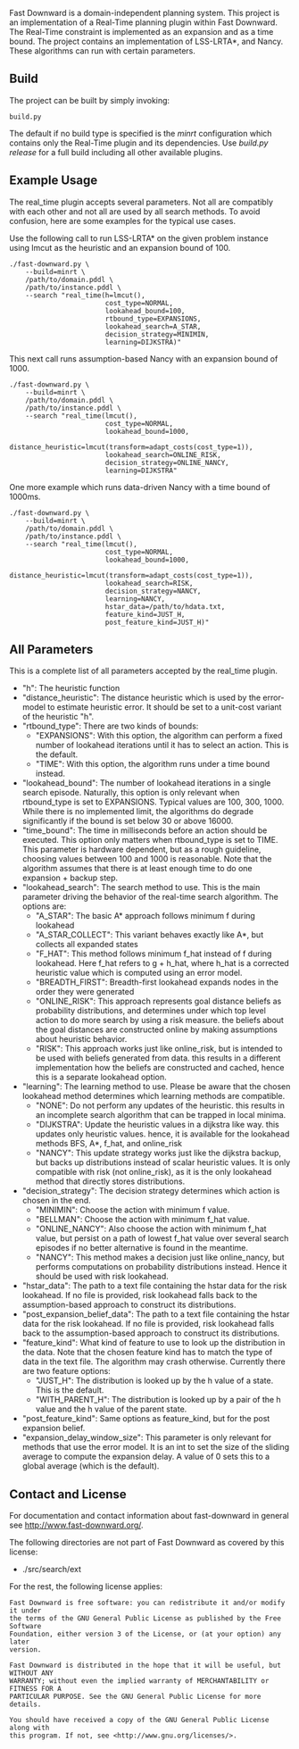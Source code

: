 Fast Downward is a domain-independent planning system.  This project
is an implementation of a Real-Time planning plugin within Fast
Downward.  The Real-Time constraint is implemented as an expansion and
as a time bound.  The project contains an implementation of LSS-LRTA*,
and Nancy.  These algorithms can run with certain parameters.

Build
-------------------------------------------------------------------------------

The project can be built by simply invoking:

```
build.py
```

The default if no build type is specified is the *minrt* configuration
which contains only the Real-Time plugin and its dependencies.  Use
*build.py release* for a full build including all other available
plugins.


Example Usage
-------------------------------------------------------------------------------

The real_time plugin accepts several parameters.  Not all are
compatibly with each other and not all are used by all search methods.
To avoid confusion, here are some examples for the typical use cases.

Use the following call to run LSS-LRTA* on the given problem instance
using lmcut as the heuristic and an expansion bound of 100.

    ./fast-downward.py \
        --build=minrt \
        /path/to/domain.pddl \
        /path/to/instance.pddl \
        --search "real_time(h=lmcut(),
    	                    cost_type=NORMAL,
    						lookahead_bound=100,
    						rtbound_type=EXPANSIONS,
    						lookahead_search=A_STAR,
    						decision_strategy=MINIMIN,
    						learning=DIJKSTRA)"

This next call runs assumption-based Nancy with an expansion bound of
1000.

    ./fast-downward.py \
        --build=minrt \
        /path/to/domain.pddl \
        /path/to/instance.pddl \
        --search "real_time(lmcut(),
                            cost_type=NORMAL,
                            lookahead_bound=1000,
                            distance_heuristic=lmcut(transform=adapt_costs(cost_type=1)),
                            lookahead_search=ONLINE_RISK,
                            decision_strategy=ONLINE_NANCY,
                            learning=DIJKSTRA"

One more example which runs data-driven Nancy with a time bound of
1000ms.

    ./fast-downward.py \
        --build=minrt \
        /path/to/domain.pddl \
        /path/to/instance.pddl \
        --search "real_time(lmcut(),
                            cost_type=NORMAL,
                            lookahead_bound=1000,
                            distance_heuristic=lmcut(transform=adapt_costs(cost_type=1)),
                            lookahead_search=RISK,
                            decision_strategy=NANCY,
                            learning=NANCY,
                            hstar_data=/path/to/hdata.txt,
                            feature_kind=JUST_H,
                            post_feature_kind=JUST_H)"




All Parameters
-------------------------------------------------------------------------------

This is a complete list of all parameters accepted by the real_time plugin.

- "h": The heuristic function
- "distance_heuristic": The distance heuristic which is used by the
  error-model to estimate heuristic error.  It should be set to a
  unit-cost variant of the heuristic "h".
- "rtbound_type": There are two kinds of bounds:
  * "EXPANSIONS": With this option, the algorithm can perform a fixed
    number of lookahead iterations until it has to select an action.
    This is the default.
  * "TIME": With this option, the algorithm runs under a time bound
    instead.
- "lookahead_bound": The number of lookahead iterations in a single
  search episode.  Naturally, this option is only relevant when
  rtbound_type is set to EXPANSIONS.  Typical values are 100,
  300, 1000. While there is no implemented limit, the algorithms do
  degrade significantly if the bound is set below 30 or above 16000.
- "time_bound": The time in milliseconds before an action should be
  executed. This option only matters when rtbound_type is set to TIME.
  This parameter is hardware dependent, but as a rough guideline,
  choosing values between 100 and 1000 is reasonable.  Note that the
  algorithm assumes that there is at least enough time to do one
  expansion + backup step.
- "lookahead_search": The search method to use.  This is the main
  parameter driving the behavior of the real-time search algorithm.
  The options are:
  * "A_STAR": The basic A* approach follows minimum f during lookahead
  * "A_STAR_COLLECT": This variant behaves exactly like A*, but collects all
    expanded states
  * "F_HAT": This method follows minimum f_hat instead of f during
    lookahead.  Here f_hat refers to g + h_hat, where h_hat is a
    corrected heuristic value which is computed using an error model.
  * "BREADTH_FIRST": Breadth-first lookahead expands nodes in the
    order they were generated
  * "ONLINE_RISK": This approach represents goal distance beliefs as
    probability distributions, and determines under which top level
    action to do more search by using a risk measure.  the beliefs
    about the goal distances are constructed online by making
    assumptions about heuristic behavior.
  * "RISK": This approach works just like online_risk, but is intended
    to be used with beliefs generated from data.  this results in a
    different implementation how the beliefs are constructed and
    cached, hence this is a separate lookahead option.
- "learning": The learning method to use.  Please be aware that the
  chosen lookahead method determines which learning methods are
  compatible.
  * "NONE": Do not perform any updates of the heuristic.  this results
    in an incomplete search algorithm that can be trapped in local
    minima.
  * "DIJKSTRA": Update the heuristic values in a dijkstra like way.
    this updates only heuristic values.  hence, it is available for
    the lookahead methods BFS, A*, f_hat, and online_risk
  * "NANCY": This update strategy works just like the dijkstra backup,
    but backs up distributions instead of scalar heuristic values.  It
    is only compatible with risk (not online_risk), as it is the only
    lookahead method that directly stores distributions.
- "decision_strategy": The decision strategy determines which action
  is chosen in the end.
  * "MINIMIN": Choose the action with minimum f value.
  * "BELLMAN": Choose the action with minimum f_hat value.
  * "ONLINE_NANCY": Also choose the action with minimum f_hat value,
    but persist on a path of lowest f_hat value over several search
    episodes if no better alternative is found in the meantime.
  * "NANCY": This method makes a decision just like online_nancy, but
    performs computations on probability distributions instead.  Hence
    it should be used with risk lookahead.
- "hstar_data": The path to a text file containing the hstar data for
  the risk lookahead.  If no file is provided, risk lookahead falls
  back to the assumption-based approach to construct its
  distributions.
- "post_expansion_belief_data": The path to a text file containing the
  hstar data for the risk lookahead.  If no file is provided, risk
  lookahead falls back to the assumption-based approach to construct
  its distributions.
- "feature_kind": What kind of feature to use to look up the
  distribution in the data.  Note that the chosen feature kind has to
  match the type of data in the text file.  The algorithm may crash
  otherwise.  Currently there are two feature options:
  * "JUST_H": The distribution is looked up by the h value of a
    state. This is the default.
  * "WITH_PARENT_H": The distribution is looked up by a pair of the h
    value and the h value of the parent state.
- "post_feature_kind": Same options as feature_kind, but for the post
  expansion belief.
- "expansion_delay_window_size": This parameter is only relevant for
  methods that use the error model.  It is an int to set the size of
  the sliding average to compute the expansion delay. A value of 0
  sets this to a global average (which is the default).


Contact and License
-------------------------------------------------------------------------------

For documentation and contact information about fast-downward in
general see http://www.fast-downward.org/.

The following directories are not part of Fast Downward as covered by this
license:

* ./src/search/ext

For the rest, the following license applies:

```
Fast Downward is free software: you can redistribute it and/or modify it under
the terms of the GNU General Public License as published by the Free Software
Foundation, either version 3 of the License, or (at your option) any later
version.

Fast Downward is distributed in the hope that it will be useful, but WITHOUT ANY
WARRANTY; without even the implied warranty of MERCHANTABILITY or FITNESS FOR A
PARTICULAR PURPOSE. See the GNU General Public License for more details.

You should have received a copy of the GNU General Public License along with
this program. If not, see <http://www.gnu.org/licenses/>.
```
